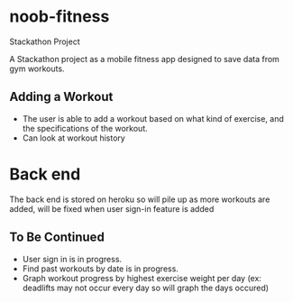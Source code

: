 # noob-fitness
Stackathon Project

A Stackathon project as a mobile fitness app designed to save data from gym workouts. 

## Adding a Workout

* The user is able to add a workout based on what kind of exercise, and the specifications of the workout.
* Can look at workout history

# Back end
The back end is stored on heroku so will pile up as more workouts are added, will be fixed when user sign-in feature is added

## To Be Continued 
* User sign in is in progress.
* Find past workouts by date is in progress.
* Graph workout progress by highest exercise weight per day 
(ex: deadlifts may not occur every day so will graph the days occured)



